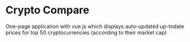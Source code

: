 # Crypto Compare
 One-page application with vue.js which displays auto-updated up-todate prices for top 50 cryptocurrencies (according to their market cap) 
